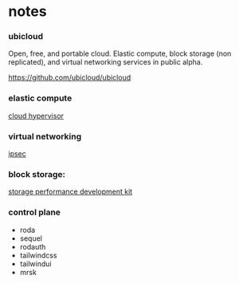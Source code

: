 # notes

### ubicloud

Open, free, and portable cloud. Elastic compute, block storage (non replicated),
and virtual networking services in public alpha.

https://github.com/ubicloud/ubicloud

### elastic compute

[cloud hypervisor](https://github.com/cloud-hypervisor/cloud-hypervisor])

### virtual networking

[ipsec](https://en.wikipedia.org/wiki/IPsec)

### block storage:

[storage performance development kit](https://spdk.io/)

### control plane

- roda
- sequel
- rodauth
- tailwindcss
- tailwindui
- mrsk
